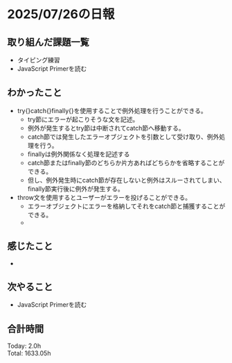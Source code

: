 # 2025/07/26の日報
## 取り組んだ課題一覧
* タイピング練習
* JavaScript Primerを読む
## わかったこと 
* try{}catch{}finally{}を使用することで例外処理を行うことができる。
  * try節にエラーが起こりそうな文を記述。
  * 例外が発生するとtry節は中断されてcatch節へ移動する。
  * catch節では発生したエラーオブジェクトを引数として受け取り、例外処理を行う。
  * finallyは例外関係なく処理を記述する
  * catch節またはfinally節のどちらか片方あればどちらかを省略することができる。
  * 但し、例外発生時にcatch節が存在しないと例外はスルーされてしまい、finally節実行後に例外が発生する。
* throw文を使用するとユーザーがエラーを投げることができる。
  * エラーオブジェクトにエラーを格納してそれをcatch節と捕獲することができる。
  *   
## 感じたこと
* 
## 次やること
* JavaScript Primerを読む
##  合計時間 
Today: 2.0h<br>
Total: 1633.05h
